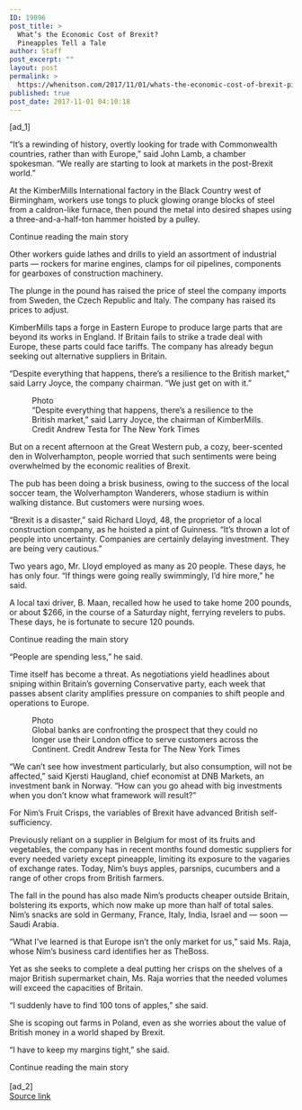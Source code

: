 ```yaml
---
ID: 19096
post_title: >
  What’s the Economic Cost of Brexit?
  Pineapples Tell a Tale
author: Staff
post_excerpt: ""
layout: post
permalink: >
  https://whenitson.com/2017/11/01/whats-the-economic-cost-of-brexit-pineapples-tell-a-tale/
published: true
post_date: 2017-11-01 04:10:18
---
```

 [ad_1]
<br><div>
        <p class="story-body-text story-content" data-para-count="227" data-total-count="4677" id="story-continues-9">“It’s a rewinding of history, overtly looking for trade with Commonwealth countries, rather than with Europe,” said John Lamb, a chamber spokesman. “We really are starting to look at markets in the post-Brexit world.”</p><p class="story-body-text story-content" data-para-count="266" data-total-count="4943">At the KimberMills International factory in the Black Country west of Birmingham, workers use tongs to pluck glowing orange blocks of steel from a caldron-like furnace, then pound the metal into desired shapes using a three-and-a-half-ton hammer hoisted by a pulley.</p><div id="story-ad-3" class="story-ad ad ad-placeholder nocontent robots-nocontent ">
    
Continue reading the main story
</div>
<p class="story-body-text story-content" data-para-count="190" data-total-count="5133" id="story-continues-10">Other workers guide lathes and drills to yield an assortment of industrial parts — rockers for marine engines, clamps for oil pipelines, components for gearboxes of construction machinery.</p>

<p class="story-body-text story-content" data-para-count="161" data-total-count="5294">The plunge in the pound has raised the price of steel the company imports from Sweden, the Czech Republic and Italy. The company has raised its prices to adjust.</p><p class="story-body-text story-content" data-para-count="264" data-total-count="5558">KimberMills taps a forge in Eastern Europe to produce large parts that are beyond its works in England. If Britain fails to strike a trade deal with Europe, these parts could face tariffs. The company has already begun seeking out alternative suppliers in Britain.</p><p class="story-body-text story-content" data-para-count="154" data-total-count="5712">“Despite everything that happens, there’s a resilience to the British market,” said Larry Joyce, the company chairman. “We just get on with it.”</p><figure id="media-100000005527402" class="media photo embedded layout-large-horizontal media-100000005527402 ratio-tall" data-media-action="modal" itemprop="associatedMedia" itemscope="" itemid="https://static01.nyt.com/images/2017/11/01/business/01BREXITECON-10/01BREXITECON-10-master675.jpg" itemtype="http://schema.org/ImageObject" aria-label="media" role="group"><span class="visually-hidden">Photo</span>
    <div class="image">
            <img src="https://static01.nyt.com/images/2017/11/01/business/01BREXITECON-10/01BREXITECON-10-master675.jpg" alt="" class="media-viewer-candidate" data-mediaviewer-src="https://static01.nyt.com/images/2017/11/01/business/01BREXITECON-10/01BREXITECON-10-superJumbo.jpg" data-mediaviewer-caption="“Despite everything that happens, there’s a resilience to the British market,” said Larry Joyce, the chairman of KimberMills." data-mediaviewer-credit="Andrew Testa for The New York Times" itemprop="url" itemid="https://static01.nyt.com/images/2017/11/01/business/01BREXITECON-10/01BREXITECON-10-master675.jpg"/><meta itemprop="height" content="451"/><meta itemprop="width" content="675"/></div>
        <figcaption class="caption" itemprop="caption description"><span class="caption-text">“Despite everything that happens, there’s a resilience to the British market,” said Larry Joyce, the chairman of KimberMills.</span>
                        <span class="credit" itemprop="copyrightHolder">
            <span class="visually-hidden">Credit</span>
            Andrew Testa for The New York Times        </span>
            </figcaption></figure><p class="story-body-text story-content" data-para-count="190" data-total-count="5902">But on a recent afternoon at the Great Western pub, a cozy, beer-scented den in Wolverhampton, people worried that such sentiments were being overwhelmed by the economic realities of Brexit.</p><p class="story-body-text story-content" data-para-count="191" data-total-count="6093">The pub has been doing a brisk business, owing to the success of the local soccer team, the Wolverhampton Wanderers, whose stadium is within walking distance. But customers were nursing woes.</p><p class="story-body-text story-content" data-para-count="262" data-total-count="6355">“Brexit is a disaster,” said Richard Lloyd, 48, the proprietor of a local construction company, as he hoisted a pint of Guinness. “It’s thrown a lot of people into uncertainty. Companies are certainly delaying investment. They are being very cautious.”</p><p class="story-body-text story-content" data-para-count="157" data-total-count="6512">Two years ago, Mr. Lloyd employed as many as 20 people. These days, he has only four. “If things were going really swimmingly, I’d hire more,” he said.</p><p class="story-body-text story-content" data-para-count="202" data-total-count="6714">A local taxi driver, B. Maan, recalled how he used to take home 200 pounds, or about $266, in the course of a Saturday night, ferrying revelers to pubs. These days, he is fortunate to secure 120 pounds.</p><div id="story-ad-4" class="story-ad ad ad-placeholder nocontent robots-nocontent ">
    
Continue reading the main story
</div>
<p class="story-body-text story-content" data-para-count="40" data-total-count="6754" id="story-continues-11">“People are spending less,” he said.</p><p class="story-body-text story-content" data-para-count="238" data-total-count="6992">Time itself has become a threat. As negotiations yield headlines about sniping within Britain’s governing Conservative party, each week that passes absent clarity amplifies pressure on companies to shift people and operations to Europe.</p><figure id="media-100000005527312" class="media photo embedded layout-large-horizontal media-100000005527312 ratio-tall" data-media-action="modal" itemprop="associatedMedia" itemscope="" itemid="https://static01.nyt.com/images/2017/11/01/business/01BREXITECON-9/01BREXITECON-9-master675.jpg" itemtype="http://schema.org/ImageObject" aria-label="media" role="group"><span class="visually-hidden">Photo</span>
    <div class="image">
            <img src="https://static01.nyt.com/images/2017/11/01/business/01BREXITECON-9/01BREXITECON-9-master675.jpg" alt="" class="media-viewer-candidate" data-mediaviewer-src="https://static01.nyt.com/images/2017/11/01/business/01BREXITECON-9/01BREXITECON-9-superJumbo.jpg" data-mediaviewer-caption="Global banks are confronting the prospect that they could no longer use their London office to serve customers across the Continent." data-mediaviewer-credit="Andrew Testa for The New York Times" itemprop="url" itemid="https://static01.nyt.com/images/2017/11/01/business/01BREXITECON-9/01BREXITECON-9-master675.jpg"/><meta itemprop="height" content="451"/><meta itemprop="width" content="675"/></div>
        <figcaption class="caption" itemprop="caption description"><span class="caption-text">Global banks are confronting the prospect that they could no longer use their London office to serve customers across the Continent.</span>
                        <span class="credit" itemprop="copyrightHolder">
            <span class="visually-hidden">Credit</span>
            Andrew Testa for The New York Times        </span>
            </figcaption></figure><p class="story-body-text story-content" data-para-count="276" data-total-count="7268">“We can’t see how investment particularly, but also consumption, will not be affected,” said Kjersti Haugland, chief economist at DNB Markets, an investment bank in Norway. “How can you go ahead with big investments when you don’t know what framework will result?”</p><p class="story-body-text story-content" data-para-count="89" data-total-count="7357">For Nim’s Fruit Crisps, the variables of Brexit have advanced British self-sufficiency.</p><p class="story-body-text story-content" data-para-count="337" data-total-count="7694">Previously reliant on a supplier in Belgium for most of its fruits and vegetables, the company has in recent months found domestic suppliers for every needed variety except pineapple, limiting its exposure to the vagaries of exchange rates. Today, Nim’s buys apples, parsnips, cucumbers and a range of other crops from British farmers.</p><p class="story-body-text story-content" data-para-count="246" data-total-count="7940">The fall in the pound has also made Nim’s products cheaper outside Britain, bolstering its exports, which now make up more than half of total sales. Nim’s snacks are sold in Germany, France, Italy, India, Israel and — soon — Saudi Arabia.</p><p class="story-body-text story-content" data-para-count="142" data-total-count="8082">“What I’ve learned is that Europe isn’t the only market for us,” said Ms. Raja, whose Nim’s business card identifies her as TheBoss.</p><p class="story-body-text story-content" data-para-count="187" data-total-count="8269">Yet as she seeks to complete a deal putting her crisps on the shelves of a major British supermarket chain, Ms. Raja worries that the needed volumes will exceed the capacities of Britain.</p><p class="story-body-text story-content" data-para-count="59" data-total-count="8328">“I suddenly have to find 100 tons of apples,” she said.</p><p class="story-body-text story-content" data-para-count="117" data-total-count="8445">She is scoping out farms in Poland, even as she worries about the value of British money in a world shaped by Brexit.</p><p class="story-body-text story-content" data-para-count="48" data-total-count="8493">“I have to keep my margins tight,” she said.</p>Continue reading the main story
    </div>
<br>[ad_2]
<br><a href="https://www.nytimes.com/2017/10/31/business/brexit-economic-cost-imports.html?partner=rss&#038;emc=rss">Source link </a>